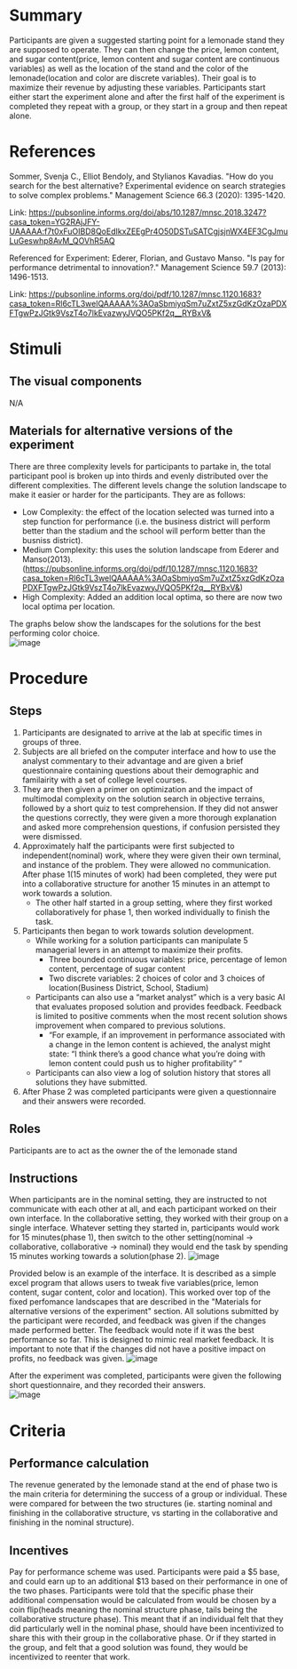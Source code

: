 # Summary
Participants are given a suggested starting point for a lemonade stand they are supposed to operate.  They can then change the price, lemon content, and sugar content(price, lemon content and sugar content are continuous variables) as well as the location of the stand and the color of the lemonade(location and color are discrete variables).  Their goal is to maximize their revenue by adjusting these variables.  Participants start either start the experiment alone and after the first half of the experiment is completed they repeat with a group, or they start in a group and then repeat alone.

# References
Sommer, Svenja C., Elliot Bendoly, and Stylianos Kavadias. "How do you search for the best alternative? Experimental evidence on search strategies to solve complex problems." Management Science 66.3 (2020): 1395-1420.

Link: https://pubsonline.informs.org/doi/abs/10.1287/mnsc.2018.3247?casa_token=YG2RAjJFY-UAAAAA:f7t0xFuOIBD8QoEdIkxZEEgPr4O50DSTuSATCgjsjnWX4EF3CgJmuLuGeswhp8AvM_QOVhR5AQ

Referenced for Experiment:
Ederer, Florian, and Gustavo Manso. "Is pay for performance detrimental to innovation?." Management Science 59.7 (2013): 1496-1513.

Link: https://pubsonline.informs.org/doi/pdf/10.1287/mnsc.1120.1683?casa_token=Rl6cTL3welQAAAAA%3AOaSbmiyqSm7uZxtZ5xzGdKzOzaPDXFTgwPzJGtk9VszT4o7lkEvazwyJVQO5PKf2q__RYBxV&


# Stimuli
## The visual components
N/A
## Materials for alternative versions of the experiment 
There are three complexity levels for participants to partake in, the total participant pool is broken up into thirds and evenly distributed over the different complexities.  The different levels change the solution landscape to make it easier or harder for the participants.  They are as follows:
- Low Complexity: the effect of the location selected was turned into a step function for performance (i.e. the business district will perform better than the stadium and the school will perform better than the busniss district).
- Medium Complexity: this uses the solution landscape from Ederer and Manso(2013). (https://pubsonline.informs.org/doi/pdf/10.1287/mnsc.1120.1683?casa_token=Rl6cTL3welQAAAAA%3AOaSbmiyqSm7uZxtZ5xzGdKzOzaPDXFTgwPzJGtk9VszT4o7lkEvazwyJVQO5PKf2q__RYBxV&)
- High Complexity: Added an addition local optima, so there are now two local optima per location.

The graphs below show the landscapes for the solutions for the best performing color choice.  
![image](https://github.com/Watts-Lab/task-mapping/blob/Iterative-Lemonade-Stand/images/Iterative_lemonade_stand_complexity_levels.png)

# Procedure
## Steps
1) Participants are designated to arrive at the lab at specific times in groups of three.
2) Subjects are all briefed on the computer interface and how to use the analyst commentary to their advantage and are given a brief questionnaire containing questions about their demographic and familairity with a set of college level courses.
3) They are then given a primer on optimization and the impact of multimodal complexity on the solution search in objective terrains, followed by a short quiz to test comprehension.  If they did not answer the questions correctly, they were given a more thorough explanation and asked more comprehension questions, if confusion persisted they were dismissed.
4) Approximately half the participants were first subjected to independent(nominal) work, where they were given their own terminal, and instance of the problem.  They were allowed no communication.  After phase 1(15 minutes of work) had been completed, they were put into a collaborative structure for another 15 minutes in an attempt to work towards a solution.
    - The other half started in a group setting, where they first worked collaboratively for phase 1, then worked individually to finish the task.
5) Participants then began to work towards solution development.
    - While working for a solution participants can manipulate 5 managerial levers in an attempt to maximize their profits.
        - Three bounded continuous variables: price, percentage of lemon content, percentage of sugar content
        - Two discrete variables: 2 choices of color and 3 choices of location(Business District, School, Stadium)
    - Participants can also use a “market analyst” which is a very basic AI that evaluates proposed solution and provides feedback.  Feedback is limited to positive comments when the most recent solution shows improvement when compared to previous solutions.
        - “For example, if an improvement in performance associated with a change in the lemon content is achieved, the analyst might state: “I think there’s a good chance what you’re doing with lemon content could push us to higher profitability” “
    - Participants can also view a log of solution history that stores all solutions they have submitted.
6) After Phase 2 was completed participants were given a questionnaire and their answers were recorded.

## Roles 
Participants are to act as the owner the of the lemonade stand

## Instructions
When participants are in the nominal setting, they are instructed to not communicate with each other at all, and each participant worked on their own interface. In the collaborative setting, they worked with their group on a single interface.  Whatever setting they started in, participants would work for 15 minutes(phase 1), then switch to the other setting(nominal -> collaborative, collaborative -> nominal) they would end the task by spending 15 minutes working towards a solution(phase 2).
![image](https://github.com/Watts-Lab/task-mapping/blob/Iterative-Lemonade-Stand/images/Iterative_lemonade_stand_lab_protocol.png)

Provided below is an example of the interface.  It is described as a simple excel program that allows users to tweak five variables(price, lemon content, sugar content, color and location).  This worked over top of the fixed perfomance landscapes that are described in the "Materials for alternative versions of the experiment" section.  All solutions submitted by the participant were recorded, and feedback was given if the changes made performed better. The feedback would note if it was the best performance so far.  This is designed to mimic real market feedback.  It is important to note that if the changes did not have a positive impact on profits, no feedback was given.
![image](https://github.com/Watts-Lab/task-mapping/blob/Iterative-Lemonade-Stand/images/Iterative_lemonade_stand_interface.png)  

After the experiment was completed, participants were given the following short questionnaire, and they recorded their answers.  
![image](https://github.com/Watts-Lab/task-mapping/blob/Iterative-Lemonade-Stand/images/Iterative_lemonade_stand_questionnaire.png)

# Criteria
## Performance calculation
The revenue generated by the lemonade stand at the end of phase two is the main criteria for determining the success of a group or individual.  These were compared for between the two structures (ie. starting nominal and finishing in the collaborative structure, vs starting in the collaborative and finishing in the nominal structure).

## Incentives
Pay for performance scheme was used.  Participants were paid a $5 base, and could earn up to an additional $13 based on their performance in one of the two phases.  Participants were told that the specific phase their additional compensation would be calculated from would be chosen by a coin flip(heads meaning the nominal structure phase, tails being the collaborative structure phase).  This meant that if an individual felt that they did particularly well in the nominal phase, should have been incentivized to share this with their group in the collaborative phase. Or if they started in the group, and felt that a good solution was found, they would be incentivized to reenter that work.
